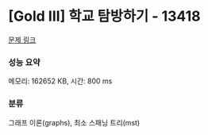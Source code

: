 # [Gold III] 학교 탐방하기 - 13418 

[문제 링크](https://www.acmicpc.net/problem/13418) 

### 성능 요약

메모리: 162652 KB, 시간: 800 ms

### 분류

그래프 이론(graphs), 최소 스패닝 트리(mst)

